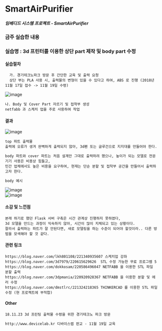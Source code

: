 # **SmartAirPurifier**

##### 임베디드 시스템 프로젝트 - SmartAirPurifier


### 금주 실습한 내용
### 실습명 : 3d 프린터를 이용한 상단 part 제작 및 body part 수정   
#### 실습절차   
```
  가. 경기테크노파크 방문 후 간단한 교육 및 출력 요청   
  상단 부는 PLA 사용 시, 출력물의 변형이 있을 수 있다고 하여, ABS 로 진행 (2018년 11월 17일 접수 -> 11월 19일 수령)   
```
  ![image](https://user-images.githubusercontent.com/33712754/48687225-909c0080-ec03-11e8-85b9-55dbfdb7172a.jpg)   
  ```
  나. Body 및 Cover Part 자르기 및 접착부 생성   
netfabb 과 스케치 업을 주로 사용하여 작업
```


#### 결과

![image](https://user-images.githubusercontent.com/33712754/48687226-92fe5a80-ec03-11e8-835f-5e945075d6c2.jpg)   
```
top 파트 출력물   
출력에 오류가 생겨 완벽하게 출력되지 않아, 3d펜 또는 글루건으로 지지대를 만들어야 한다.   
```
```   
body 파트와 cover 파트는 처음 설계안 그대로 출력하려 했으나, 높이가 되는 모델로 전문 기기 사용은 비용상 힘들고,   
민간 업체에서도 높은 비용을 요구하여, 현재는 단순 분할 및 접착부 공간을 만들어서 출력하고자 한다.   
```
```
body 예시   
```
![image](https://user-images.githubusercontent.com/33712754/48687281-f38d9780-ec03-11e8-875a-e292d9428b9f.png)   
![image](https://user-images.githubusercontent.com/33712754/48687291-0011f000-ec04-11e8-9112-2b40a0b983b8.png)   





#### 소감 및 느낀점
```
본래 하기로 했던 Flask 서버 구축은 시간 관계상 진행하지 못하였다,  
3d 모델을 만드는 과정이 익숙하지 않아, 시간이 많이 지체되고 있는 상황이다.   
잘라서 출력하는 파트가 잘 안된다면, 새로 모델링을 하는 수준이 되어야 할것이라.. 다른 방법을 모색해야 할 것 같다.
```
#### 관련 링크
```
https://blog.naver.com/lkh801108/221340935607 스케치업 강좌   
https://blog.naver.com/3d7979/220615629626  STL 수정 가능한 무료 프로그램 5   
https://blog.naver.com/dokkosam/220586496047 NETFABB 을 이용한 STL 파일 분할 출력   
https://blog.naver.com/3dpmania/220920928367 NETFABB 을 이용한 분할 및 에러 수정   
https://blog.naver.com/dmstlrc/221324218365 THINKERCAD 를 이용한 STL 파일 수정 (현 프로젝트에 부적합)
```

#### Other
```
18.11.23 3d 프린팅 출력물 수령을 위한 경기테크노 파크 방문  

http://www.devicelab.kr 디바이스랩 판교 - 11월 19일 교육   

```
